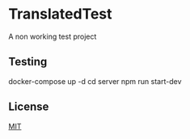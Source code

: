 # TranslatedTest

A non working test project

## Testing

docker-compose up -d
cd server
npm run start-dev

## License
[MIT](https://choosealicense.com/licenses/mit/)